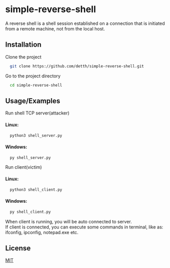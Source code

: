 # simple-reverse-shell

A reverse shell is a shell session established on a connection that is initiated from a remote machine, not from the local host.

## Installation

Clone the project

```bash
  git clone https://github.com/detth/simple-reverse-shell.git
```

Go to the project directory

```bash
  cd simple-reverse-shell
```



## Usage/Examples

Run shell TCP server(attacker)

#### Linux:
```bash
  python3 shell_server.py
```

#### Windows:
```bash
  py shell_server.py
```

Run client(victim)

#### Linux:
```bash
  python3 shell_client.py
```

#### Windows:
```bash
  py shell_client.py
```
When client is running, you will be auto connected to server.  
If client is connected, you can execute some commands in terminal, like as: ifconfig, ipconfig, notepad.exe etc.

## License

[MIT](https://choosealicense.com/licenses/mit/)
